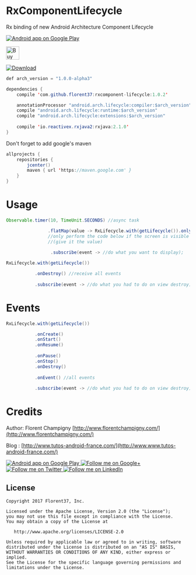 # RxComponentLifecycle

Rx binding of new Android Architecture Component Lifecycle

<a href="https://play.google.com/store/apps/details?id=com.github.florent37.florent.champigny">
  <img alt="Android app on Google Play" src="https://developer.android.com/images/brand/en_app_rgb_wo_45.png" />
</a>

<a href='https://ko-fi.com/A160LCC' target='_blank'><img height='36' style='border:0px;height:36px;' src='https://az743702.vo.msecnd.net/cdn/kofi1.png?v=0' border='0' alt='Buy Me a Coffee at ko-fi.com' /></a>

[ ![Download](https://api.bintray.com/packages/florent37/maven/rxcomponent-lifecycle/images/download.svg) ](https://bintray.com/florent37/maven/rxcomponent-lifecycle/_latestVersion)

```java
def arch_version = "1.0.0-alpha3"

dependencies {
    compile 'com.github.florent37:rxcomponent-lifecycle:1.0.2'

    annotationProcessor "android.arch.lifecycle:compiler:$arch_version"
    compile "android.arch.lifecycle:runtime:$arch_version"
    compile "android.arch.lifecycle:extensions:$arch_version"
    
    compile 'io.reactivex.rxjava2:rxjava:2.1.0'
}
```

Don't forget to add google's maven

```java
allprojects {
    repositories {
        jcenter()
        maven { url 'https://maven.google.com' }
    }
}
```

# Usage

```java
Observable.timer(10, TimeUnit.SECONDS) //async task

                .flatMap(value -> RxLifecycle.with(getLifecycle()).onlyIfResumedOrStarted(value))  
                //only perform the code below if the screen is visible
                //(give it the value)
               
                 .subscribe(event -> //do what you want to display);
```

```java
RxLifecycle.with(getLifecycle())

           .onDestroy() //receive all events
           
           .subscribe(event -> //do what you had to do on view destroy);
```

# Events

```java
RxLifecycle.with(getLifecycle())

           .onCreate() 
           .onStart() 
           .onResume() 
           
           .onPause() 
           .onStop() 
           .onDestroy()
            
           .onEvent() //all events
           
           .subscribe(event -> //do what you had to do on view destroy);
````

# Credits

Author: Florent Champigny [http://www.florentchampigny.com/](http://www.florentchampigny.com/)

Blog : [http://www.tutos-android-france.com/](http://www.www.tutos-android-france.com/)

<a href="https://play.google.com/store/apps/details?id=com.github.florent37.florent.champigny">
  <img alt="Android app on Google Play" src="https://developer.android.com/images/brand/en_app_rgb_wo_45.png" />
</a>
<a href="https://plus.google.com/+florentchampigny">
  <img alt="Follow me on Google+"
       src="https://raw.githubusercontent.com/florent37/DaVinci/master/mobile/src/main/res/drawable-hdpi/gplus.png" />
</a>
<a href="https://twitter.com/florent_champ">
  <img alt="Follow me on Twitter"
       src="https://raw.githubusercontent.com/florent37/DaVinci/master/mobile/src/main/res/drawable-hdpi/twitter.png" />
</a>
<a href="https://www.linkedin.com/in/florentchampigny">
  <img alt="Follow me on LinkedIn"
       src="https://raw.githubusercontent.com/florent37/DaVinci/master/mobile/src/main/res/drawable-hdpi/linkedin.png" />
</a>


License
--------

    Copyright 2017 Florent37, Inc.

    Licensed under the Apache License, Version 2.0 (the "License");
    you may not use this file except in compliance with the License.
    You may obtain a copy of the License at

       http://www.apache.org/licenses/LICENSE-2.0

    Unless required by applicable law or agreed to in writing, software
    distributed under the License is distributed on an "AS IS" BASIS,
    WITHOUT WARRANTIES OR CONDITIONS OF ANY KIND, either express or implied.
    See the License for the specific language governing permissions and
    limitations under the License.
